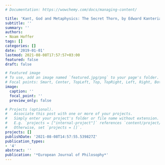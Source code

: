 ```yaml
---
# Documentation: https://wowchemy.com/docs/managing-content/

title: 'Kant, God and Metaphysics: The Secret Thorn, by Edward Kanterian. Routledge, 2017, Xvii + 444 Pp. Isbn 10/13: 9781138908581 Hb £110; Isbn 10/13: 9780203729588 E Book £35.99'
subtitle: ''
summary: ''
authors:
- Noam Hoffer
tags: []
categories: []
date: '2019-01-01'
lastmod: 2021-08-08T17:57:57+03:00
featured: false
draft: false

# Featured image
# To use, add an image named `featured.jpg/png` to your page's folder.
# Focal points: Smart, Center, TopLeft, Top, TopRight, Left, Right, BottomLeft, Bottom, BottomRight.
image:
  caption: ''
  focal_point: ''
  preview_only: false

# Projects (optional).
#   Associate this post with one or more of your projects.
#   Simply enter your project's folder or file name without extension.
#   E.g. `projects = ["internal-project"]` references `content/project/deep-learning/index.md`.
#   Otherwise, set `projects = []`.
projects: []
publishDate: '2021-08-08T14:57:55.539827Z'
publication_types:
- '4'
abstract: ''
publication: '*European Journal of Philosophy*'
---
```

